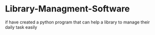 # Library-Managment-Software
if have created a python program that can help a library to manage their daily task  easily

